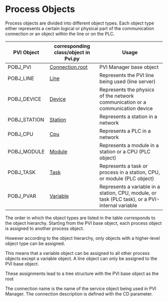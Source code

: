 # Process Objects

Process objects are divided into different object types. Each object type either represents a certain logical or physical part of the communication connection or an object within the line or on the PLC.


PVI Object        | corresponding class/object in Pvi.py | Usage
------------------|--------------------------------------|------------------------
POBJ_PVI          | [Connection.root](connection.md)     | PVI Manager base object
POBJ_LINE         | [Line](line.md)                      | Represents the PVI line being used (line server) 
POBJ_DEVICE       | [Device](device.md)                  | Represents the physics of the network communication or a communication device 
POBJ_STATION      | [Station](station.md)                | Represents a station in a network 
POBJ_CPU          | [Cpu](cpu.md)                        | Represents a PLC in a network 
POBJ_MODULE       | [Module](module.md)                  | Represents a module in a station or a CPU (PLC object)
POBJ_TASK         | [Task](task.md)                      | Represents a task or process in a station, CPU, or module (PLC object)
POBJ_PVAR         | [Variable](variable.md)              | Represents a variable in a station, CPU, module, or task (PLC task), or a PVI-internal variable

The order in which the object types are listed in the table corresponds to the object hierarchy. Starting from the PVI base object, each process object is assigned to another process object. 

However according to the object hierarchy, only objects with a higher-level object type can be assigned. 

This means that a variable object can be assigned to all other process objects except a variable object. 
A line object can only be assigned to the PVI base object. 

These assignments lead to a tree structure with the PVI base object as the root

The connection name is the name of the service object being used in PVI Manager. 
The connection description is defined with the CD parameter.

